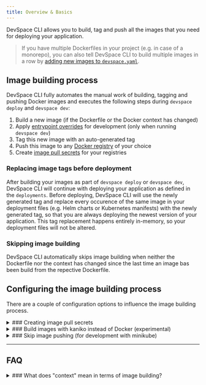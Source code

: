 ```yaml
---
title: Overview & Basics
---
```


DevSpace CLI allows you to build, tag and push all the images that you need for deploying your application.

> If you have multiple Dockerfiles in your project (e.g. in case of a monorepo), you can also tell DevSpace CLI to build multiple images in a row by [adding new images to `devspace.yaml`](/docs/image-building/add-images).

## Image building process
DevSpace CLI fully automates the manual work of building, tagging and pushing Docker images and executes the following steps during `devspace deploy` and `devspace dev`:
1. Build a new image (if the Dockerfile or the Docker context has changed)
2. Apply [entrypoint overrides](/docs/development/overrides) for development (only when running `devspace dev`)
3. Tag this new image with an auto-generated tag
4. Push this image to any [Docker registry](/docs/image-building/authentication) of your choice
5. Create [image pull secrets](/docs/image-building/pull-secrets) for your registries

### Replacing image tags before deployment
After building your images as part of `devspace deploy` or `devspace dev`, DevSpace CLI will continue with deploying your application as defined in the `deployments`. Before deploying, DevSpace CLI will use the newly generated tag and replace every occurence of the same image in your deployment files (e.g. Helm charts or Kubernetes manifests) with the newly generated tag, so that you are always deploying the newest version of your application. This tag replacement happens entirely in-memory, so your deployment files will not be altered.

### Skipping image building
DevSpace CLI automatically skips image building when neither the Dockerfile nor the context has changed since the last time an image bas been build from the repective Dockerfile.

## Configuring the image building process
There are a couple of configuration options to influence the image building process.

<details>
<summary>
### Creating image pull secrets
</summary>
To make sure that Kubernetes can pull your image even when you are pushing to a private registry (such as dscr.io), DevSpace CLI will also create an [image pull secret](/docs/image-building/pull-secrets) containing credentials for your registry.

## Default image created by `devspace init`
When running `devspace init` within your project, DevSpace CLI defines an image called `default` within your config file `devspace.yaml`.
```yaml
images:
  default:
    image: dscr.io/username/devspace
```
Because this image called `default` only has the `image` option configured, DevSpace CLI will automatically conclude that:

1. The image should be built using your local Docker daemon
2. The Dockerfile for building the image will be located inside the root folder of your project (i.e. ./Dockerfile)
3. The context for building the image will be the root folder of your project (i.e. ./)
</details>

<details>
<summary>
### Build images with kaniko instead of Docker (experimental)
</summary>
Instead of using your local Docker daemon to build your images, you can also use [kaniko](https://github.com/GoogleContainerTools/kaniko) to build Docker images. Using kaniko has the advantage that you are building the image inside a container that runs remotely on top of Kubernetes. Using DevSpace Cloud, this container would run inside the Space that you are currently working with.
```yaml
images:
  default:
    image: dscr.io/username/devspace
    build:
      kaniko:
        cache: true
```
The config excerpt shown above would tell DevSpace CLI to build the image `default` with kaniko and to use caching while building the image.

> In comparison to using a local Docker daemon, **kaniko is currently rather slow** at building images. Therefore, it is currently recommended to use Docker for building images.
</details>

<details>
<summary>
### Skip image pushing (for development with minikube)
</summary>
If you are using minikube for development, you usually do not need to push your images to a registry because DevSpace CLI will build your images with minikube's Docker daemon and the image will already be present and does not need to be pulled from a registry.
```yaml
images:
  default:
    image: my-registry.tld/username/image
    skipPush: true
```
Defining `skipPush: true` tells DevSpace CLI not to push an image after building and tagging it.
</details>


---
## FAQ

<details>
<summary>
### What does "context" mean in terms of image building?
</summary>
The context is archived and sent to the Docker daemon before starting to process the Dockerfile. All references of local files within the Dockerfile are relative to the root directory of the context. 

That means that a Dockerfile statement such as `COPY ./src /app` would copy the folder `src/` within the context path into the path `/app` within the container image. So, if the context would be `/my/project/database`, for example, the folder that would be copied into `/app` would have the absolute path `/my/project/database/src` on your local computer.

> Paths to Dockerfiles and image contexts are always relative to the root directory of your project (i.e. the folder where your `.devspace/` folder is inside).
</details>
